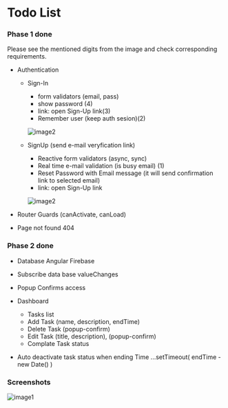 # Todo List




### Phase 1 done ###
Please see the mentioned digits from the image and check corresponding requirements.

* Authentication 
   * Sign-In
     * form validators (email, pass)
     * show password (4)
     * link: open Sign-Up link(3)
     * Remember user (keep auth sesion)(2)

     ![image2](https://i.ibb.co/f8ZM3qc/sign-in.png)
      
  * SignUp (send e-mail veryfication link)
    * Reactive form validators (async, sync)
    * Real time e-mail validation (is busy email) (1)
    * Reset Password with Email message (it will send confirmation link to selected email)
    * link: open Sign-Up link

    ![image2](https://i.ibb.co/bNSxLv1/sign-uppng.png)

* Router Guards (canActivate, canLoad)
* Page not found 404 


### Phase 2 done

* Database Angular Firebase
* Subscribe data base valueChanges
* Popup Confirms access
* Dashboard
    * Tasks list
    * Add Task (name, description, endTime)
    * Delete Task (popup-confirm)
    * Edit Task (title, description), (popup-confirm)
    * Complate Task status

* Auto deactivate task status when ending Time  ...setTimeout( endTime - new Date() )

### Screenshots

![image1](https://i.ibb.co/kDVBfp4/1.png)





